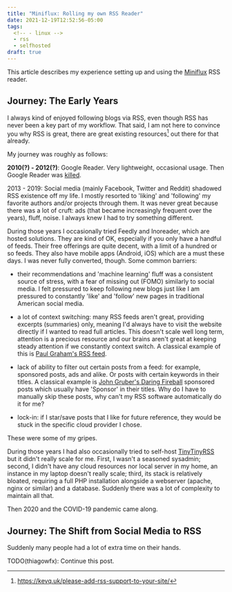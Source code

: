 ```yaml
---
title: "Miniflux: Rolling my own RSS Reader"
date: 2021-12-19T12:52:56-05:00
tags:
  <!-- - linux -->
  - rss
  - selfhosted
draft: true
---
```


This article describes my experience setting up and using the [Miniflux](https://miniflux.app/) RSS reader.

<!--more-->

## Journey: The Early Years

I always kind of enjoyed following blogs via RSS, even though RSS has never been a key part of my workflow. That said, I am not here to convince you why RSS is great, there are great existing resources[^kevq] out there for that already.

My journey was roughly as follows:

**2010(?) - 2012(?)**: Google Reader. Very lightweight, occasional usage. Then Google Reader was [killed](https://en.wikipedia.org/wiki/Google_Reader).

2013 - 2019: Social media (mainly Facebook, Twitter and Reddit) shadowed RSS existence off my life. I mostly resorted to 'liking' and 'following' my favorite authors and/or projects through them. It was never great because there was a lot of cruft: ads (that became increasingly frequent over the years), fluff, noise. I always knew I had to try something different.

During those years I occasionally tried Feedly and Inoreader, which are hosted solutions. They are kind of OK, especially if you only have a handful of feeds. Their free offerings are quite decent, with a limit of a hundred or so feeds. They also have mobile apps (Android, iOS) which are a must these days. I was never fully converted, though. Some common barriers:

- their recommendations and 'machine learning' fluff was a consistent source of stress, with a fear of missing out (FOMO) similarly to social media. I felt pressured to keep following new blogs just like I am pressured to constantly 'like' and 'follow' new pages in traditional American social media.

- a lot of context switching: many RSS feeds aren't great, providing excerpts (summaries) only, meaning I'd always have to visit the website directly if I wanted to read full articles. This doesn't scale well long term, attention is a precious resource and our brains aren't great at keeping steady attention if we constantly context switch. A classical example of this is [Paul Graham's RSS feed](http://www.aaronsw.com/2002/feeds/pgessays.rss).

- lack of ability to filter out certain posts from a feed: for example, sponsored posts, ads and alike. Or posts with certain keywords in their titles. A classical example is [John Gruber's Daring Fireball](https://daringfireball.net/) sponsored posts which usually have 'Sponsor' in their titles. Why do I have to manually skip these posts, why can't my RSS software automatically do it for me?

- lock-in: if I star/save posts that I like for future reference, they would be stuck in the specific cloud provider I chose.

These were some of my gripes.

During those years I had also occasionally tried to self-host [TinyTinyRSS](https://tt-rss.org/) but it didn't really scale for me. First, I wasn't a seasoned sysadmin; second, I didn't have any cloud resources nor local server in my home, an instance in my laptop doesn't really scale; third, its stack is relatively bloated, requiring a full PHP installation alongside a webserver (apache, nginx or similar) and a database. Suddenly there was a lot of complexity to maintain all that.

Then 2020 and the COVID-19 pandemic came along.

## Journey: The Shift from Social Media to RSS

Suddenly many people had a lot of extra time on their hands.

TODO(thiagowfx): Continue this post.

[^kevq]: https://kevq.uk/please-add-rss-support-to-your-site/
